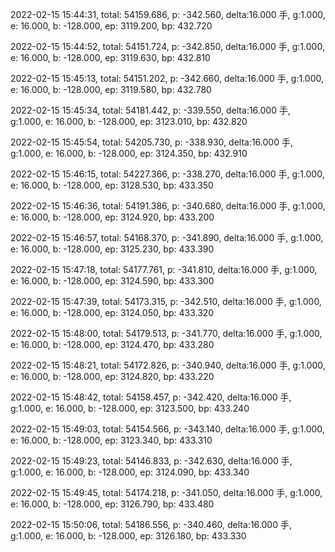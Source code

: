 2022-02-15 15:44:31, total: 54159.686, p: -342.560, delta:16.000 手, g:1.000, e: 16.000, b: -128.000, ep: 3119.200, bp: 432.720

2022-02-15 15:44:52, total: 54151.724, p: -342.850, delta:16.000 手, g:1.000, e: 16.000, b: -128.000, ep: 3119.630, bp: 432.810

2022-02-15 15:45:13, total: 54151.202, p: -342.660, delta:16.000 手, g:1.000, e: 16.000, b: -128.000, ep: 3119.580, bp: 432.780

2022-02-15 15:45:34, total: 54181.442, p: -339.550, delta:16.000 手, g:1.000, e: 16.000, b: -128.000, ep: 3123.010, bp: 432.820

2022-02-15 15:45:54, total: 54205.730, p: -338.930, delta:16.000 手, g:1.000, e: 16.000, b: -128.000, ep: 3124.350, bp: 432.910

2022-02-15 15:46:15, total: 54227.366, p: -338.270, delta:16.000 手, g:1.000, e: 16.000, b: -128.000, ep: 3128.530, bp: 433.350

2022-02-15 15:46:36, total: 54191.386, p: -340.680, delta:16.000 手, g:1.000, e: 16.000, b: -128.000, ep: 3124.920, bp: 433.200

2022-02-15 15:46:57, total: 54168.370, p: -341.890, delta:16.000 手, g:1.000, e: 16.000, b: -128.000, ep: 3125.230, bp: 433.390

2022-02-15 15:47:18, total: 54177.761, p: -341.810, delta:16.000 手, g:1.000, e: 16.000, b: -128.000, ep: 3124.590, bp: 433.300

2022-02-15 15:47:39, total: 54173.315, p: -342.510, delta:16.000 手, g:1.000, e: 16.000, b: -128.000, ep: 3124.050, bp: 433.320

2022-02-15 15:48:00, total: 54179.513, p: -341.770, delta:16.000 手, g:1.000, e: 16.000, b: -128.000, ep: 3124.470, bp: 433.280

2022-02-15 15:48:21, total: 54172.826, p: -340.940, delta:16.000 手, g:1.000, e: 16.000, b: -128.000, ep: 3124.820, bp: 433.220

2022-02-15 15:48:42, total: 54158.457, p: -342.420, delta:16.000 手, g:1.000, e: 16.000, b: -128.000, ep: 3123.500, bp: 433.240

2022-02-15 15:49:03, total: 54154.566, p: -343.140, delta:16.000 手, g:1.000, e: 16.000, b: -128.000, ep: 3123.340, bp: 433.310

2022-02-15 15:49:23, total: 54146.833, p: -342.630, delta:16.000 手, g:1.000, e: 16.000, b: -128.000, ep: 3124.090, bp: 433.340

2022-02-15 15:49:45, total: 54174.218, p: -341.050, delta:16.000 手, g:1.000, e: 16.000, b: -128.000, ep: 3126.790, bp: 433.480

2022-02-15 15:50:06, total: 54186.556, p: -340.460, delta:16.000 手, g:1.000, e: 16.000, b: -128.000, ep: 3126.180, bp: 433.330